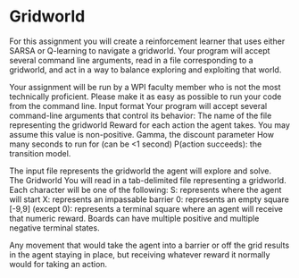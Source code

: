 # Gridworld

For this assignment you will create a reinforcement learner that uses either SARSA or Q-learning to navigate a gridworld.  Your program will accept several command line arguments, read in a file corresponding to a gridworld, and act in a way to balance exploring and exploiting that world.  

Your assignment will be run by a WPI faculty member who is not the most technically proficient.  Please make it as easy as possible to run your code from the command line.
Input format
Your program will accept several command-line arguments that control its behavior:
The name of the file representing the gridworld
Reward for each action the agent takes.  You may assume this value is non-positive.
Gamma, the discount parameter
How many seconds to run for (can be <1 second)
P(action succeeds):  the transition model. 

The input file represents the gridworld the agent will explore and solve.  
The Gridworld
You will read in a tab-delimited file representing a gridworld.  Each character will be one of the following:
S:  represents where the agent will start
X:  represents an impassable barrier
0:  represents an empty square
[-9,9] (except 0):  represents a terminal square where an agent will receive that numeric reward.  Boards can have multiple positive and multiple negative terminal states.  

Any movement that would take the agent into a barrier or off the grid results in the agent staying in place, but receiving whatever reward it normally would for taking an action.  
